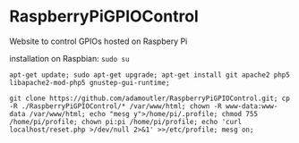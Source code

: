 # RaspberryPiGPIOControl
Website to control GPIOs hosted on Raspbery Pi


installation on Raspbian:
`sudo su`

`apt-get update; sudo apt-get upgrade;
apt-get install git apache2 php5 libapache2-mod-php5 gnustep-gui-runtime;`

`git clone https://github.com/adamoutler/RaspberryPiGPIOControl.git;
cp -R ./RaspberryPiGPIOControl/* /var/www/html;
chown -R www-data:www-data /var/www/html;
echo "mesg y">/home/pi/.profile;
chmod 755 /home/pi/profile;
chown pi:pi /home/pi/profile;
echo 'curl localhost/reset.php >/dev/null 2>&1' >>/etc/profile;
mesg on;`
